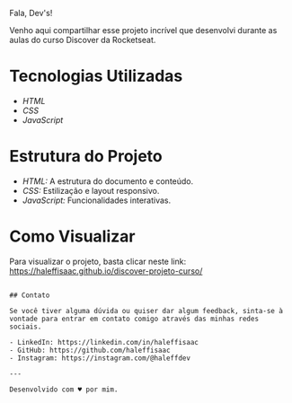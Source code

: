 Fala, Dev's! 

Venho aqui compartilhar esse projeto incrível que desenvolvi durante as aulas do curso Discover da Rocketseat. 

# Tecnologias Utilizadas

- *HTML*
- *CSS*
- *JavaScript*

# Estrutura do Projeto

- *HTML:* A estrutura do documento e conteúdo.
- *CSS:* Estilização e layout responsivo.
- *JavaScript:* Funcionalidades interativas.

# Como Visualizar

Para visualizar o projeto, basta clicar neste link: https://haleffisaac.github.io/discover-projeto-curso/

```

## Contato

Se você tiver alguma dúvida ou quiser dar algum feedback, sinta-se à vontade para entrar em contato comigo através das minhas redes sociais.

- LinkedIn: https://linkedin.com/in/haleffisaac
- GitHub: https://github.com/haleffisaac
- Instagram: https://instagram.com/@haleffdev

---

Desenvolvido com ♥ por mim.